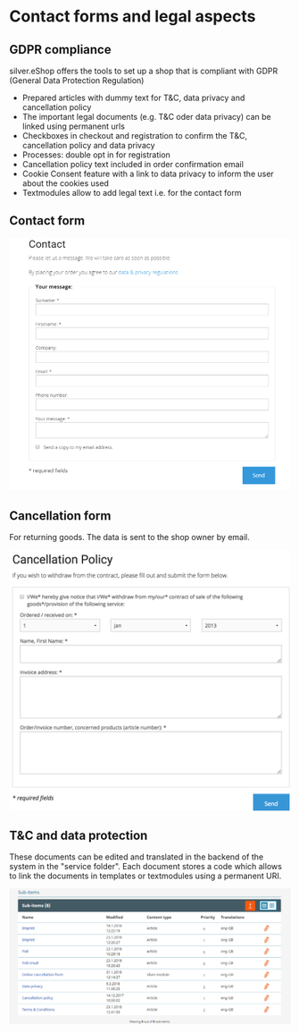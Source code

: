 #  Contact forms and legal aspects 

## GDPR compliance

silver.eShop offers the tools to set up a shop that is compliant with GDPR (General Data Protection Regulation)

- Prepared articles with dummy text for T&C, data privacy and cancellation policy
- The important legal documents (e.g. T&C oder data privacy) can be linked using permanent urls
- Checkboxes in checkout and registration to confirm the T&C, cancellation policy and data privacy
- Processes: double opt in for registration
- Cancellation policy text included in order confirmation email 
- Cookie Consent feature with a link to data privacy to inform the user about the cookies used
- Textmodules allow to add legal text i.e. for the contact form

## Contact form

![Contact form](img/Contact_form.png)

## Cancellation form

For returning goods. The data is sent to the shop owner by email.

![Cancellation form](img/image2018-4-4_18-49-25.png)

## T&C and data protection

These documents can be edited and translated in the backend of the system in the "service folder". Each document stores a code which allows to link the documents in templates or textmodules using a permanent URI.

![T&C and data protection](img/Service_folder.png)
